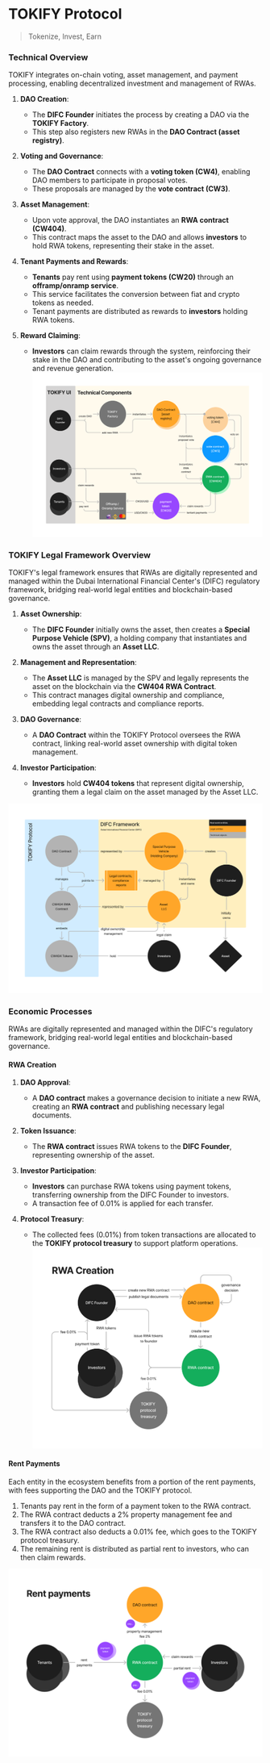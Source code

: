 # TOKIFY Protocol
>Tokenize, Invest, Earn

### Technical Overview

TOKIFY integrates on-chain voting, asset management, and payment processing, enabling decentralized investment and management of RWAs.



1. **DAO Creation**:
   - The **DIFC Founder** initiates the process by creating a DAO via the **TOKIFY Factory**.
   - This step also registers new RWAs in the **DAO Contract (asset registry)**.

2. **Voting and Governance**:
   - The **DAO Contract** connects with a **voting token (CW4)**, enabling DAO members to participate in proposal votes.
   - These proposals are managed by the **vote contract (CW3)**.

3. **Asset Management**:
   - Upon vote approval, the DAO instantiates an **RWA contract (CW404)**.
   - This contract maps the asset to the DAO and allows **investors** to hold RWA tokens, representing their stake in the asset.

4. **Tenant Payments and Rewards**:
   - **Tenants** pay rent using **payment tokens (CW20)** through an **offramp/onramp service**.
   - This service facilitates the conversion between fiat and crypto tokens as needed.
   - Tenant payments are distributed as rewards to **investors** holding RWA tokens.

5. **Reward Claiming**:
   - **Investors** can claim rewards through the system, reinforcing their stake in the DAO and contributing to the asset's ongoing governance and revenue generation.
![alt text](./concept/00_technical_overview.png)


### TOKIFY Legal Framework Overview
TOKIFY's legal framework ensures that RWAs are digitally represented and managed within the Dubai International Financial Center's (DIFC) regulatory framework, bridging real-world legal entities and blockchain-based governance.



1. **Asset Ownership**:
   - The **DIFC Founder** initially owns the asset, then creates a **Special Purpose Vehicle (SPV)**, a holding company that instantiates and owns the asset through an **Asset LLC**.
   
2. **Management and Representation**:
   - The **Asset LLC** is managed by the SPV and legally represents the asset on the blockchain via the **CW404 RWA Contract**.
   - This contract manages digital ownership and compliance, embedding legal contracts and compliance reports.

3. **DAO Governance**:
   - A **DAO Contract** within the TOKIFY Protocol oversees the RWA contract, linking real-world asset ownership with digital token management.

4. **Investor Participation**:
   - **Investors** hold **CW404 tokens** that represent digital ownership, granting them a legal claim on the asset managed by the Asset LLC.

![alt text](./concept/01_legal_framework.png)


### Economic Processes


RWAs are digitally represented and managed within the DIFC's regulatory framework, bridging real-world legal entities and blockchain-based governance.


#### RWA Creation
1. **DAO Approval**:
   - A **DAO contract** makes a governance decision to initiate a new RWA, creating an **RWA contract** and publishing necessary legal documents.

2. **Token Issuance**:
   - The **RWA contract** issues RWA tokens to the **DIFC Founder**, representing ownership of the asset.
   
3. **Investor Participation**:
   - **Investors** can purchase RWA tokens using payment tokens, transferring ownership from the DIFC Founder to investors.
   - A transaction fee of 0.01% is applied for each transfer.

4. **Protocol Treasury**:
   - The collected fees (0.01%) from token transactions are allocated to the **TOKIFY protocol treasury** to support platform operations.
![alt text](./concept/11_rwa_creation_process.png)

#### Rent Payments
Each entity in the ecosystem benefits from a portion of the rent payments, with fees supporting the DAO and the TOKIFY protocol.

1. Tenants pay rent in the form of a payment token to the RWA contract.
2. The RWA contract deducts a 2% property management fee and transfers it to the DAO contract.
3. The RWA contract also deducts a 0.01% fee, which goes to the TOKIFY protocol treasury.
4. The remaining rent is distributed as partial rent to investors, who can then claim rewards.

![alt text](./concept/12_rent_payment_process.png)